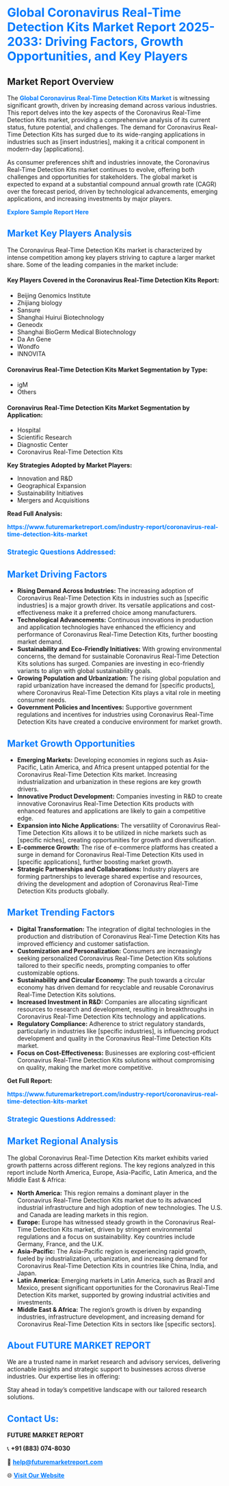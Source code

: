 <h1 style="color: #007BFF;">Global Coronavirus Real-Time Detection Kits Market Report 2025-2033: Driving Factors, Growth Opportunities, and Key Players</h1>

<section id="overview">
<h2>Market Report Overview</h2>
<p>The <a href="https://www.futuremarketreport.com/industry-report/coronavirus-real-time-detection-kits-market" style="color: #007BFF; text-decoration: none;"><strong>Global Coronavirus Real-Time Detection Kits Market</strong></a> is witnessing significant growth, driven by increasing demand across various industries. This report delves into the key aspects of the Coronavirus Real-Time Detection Kits market, providing a comprehensive analysis of its current status, future potential, and challenges. The demand for Coronavirus Real-Time Detection Kits has surged due to its wide-ranging applications in industries such as [insert industries], making it a critical component in modern-day [applications].</p>
<p>As consumer preferences shift and industries innovate, the Coronavirus Real-Time Detection Kits market continues to evolve, offering both challenges and opportunities for stakeholders. The global market is expected to expand at a substantial compound annual growth rate (CAGR) over the forecast period, driven by technological advancements, emerging applications, and increasing investments by major players.</p>
</section>

<section id="overview">
<p><a href="https://www.futuremarketreport.com/request-sample/reportId=123349" style="color: #007BFF; text-decoration: none;"><strong>Explore Sample Report Here</strong></a></p>
</section>

<section id="key-players">
<h2 style="color: #007BFF;">Market Key Players Analysis</h2>
<p>The Coronavirus Real-Time Detection Kits market is characterized by intense competition among key players striving to capture a larger market share. Some of the leading companies in the market include:</p>
<h4>Key Players Covered in the Coronavirus Real-Time Detection Kits Report:</h4>
<ul><li>Beijing Genomics Institute</li><li>Zhijiang biology</li><li>Sansure</li><li>Shanghai Huirui Biotechnology</li><li>Geneodx</li><li>Shanghai BioGerm Medical Biotechnology</li><li>Da An Gene</li><li>Wondfo</li><li>INNOVITA</li></ul>
<h4>Coronavirus Real-Time Detection Kits Market Segmentation by Type:</h4>
<ul><li>igM</li><li>Others</li></ul>

<h4>Coronavirus Real-Time Detection Kits Market Segmentation by Application:</h4>
<ul><li>Hospital</li><li>Scientific Research</li><li>Diagnostic Center</li><li>Coronavirus Real-Time Detection Kits</li></ul>
<p><strong>Key Strategies Adopted by Market Players:</strong></p>
<ul>
<li>Innovation and R&D</li>
<li>Geographical Expansion</li>
<li>Sustainability Initiatives</li>
<li>Mergers and Acquisitions</li>
</ul>
</section>

<section>
<p><strong>Read Full Analysis: </strong></p><a href="https://www.futuremarketreport.com/industry-report/coronavirus-real-time-detection-kits-market" style="color: #007BFF; text-decoration: none;"><strong>https://www.futuremarketreport.com/industry-report/coronavirus-real-time-detection-kits-market</strong></a>
<h3 style="color: #007BFF;">Strategic Questions Addressed:</h3>
</section>

<section id="driving-factors">
<h2 style="color: #007BFF;">Market Driving Factors</h2>
<ul>
<li><strong>Rising Demand Across Industries:</strong> The increasing adoption of Coronavirus Real-Time Detection Kits in industries such as [specific industries] is a major growth driver. Its versatile applications and cost-effectiveness make it a preferred choice among manufacturers.</li>
<li><strong>Technological Advancements:</strong> Continuous innovations in production and application technologies have enhanced the efficiency and performance of Coronavirus Real-Time Detection Kits, further boosting market demand.</li>
<li><strong>Sustainability and Eco-Friendly Initiatives:</strong> With growing environmental concerns, the demand for sustainable Coronavirus Real-Time Detection Kits solutions has surged. Companies are investing in eco-friendly variants to align with global sustainability goals.</li>
<li><strong>Growing Population and Urbanization:</strong> The rising global population and rapid urbanization have increased the demand for [specific products], where Coronavirus Real-Time Detection Kits plays a vital role in meeting consumer needs.</li>
<li><strong>Government Policies and Incentives:</strong> Supportive government regulations and incentives for industries using Coronavirus Real-Time Detection Kits have created a conducive environment for market growth.</li>
</ul>
</section>

<section id="growth-opportunities">
<h2 style="color: #007BFF;">Market Growth Opportunities</h2>
<ul>
<li><strong>Emerging Markets:</strong> Developing economies in regions such as Asia-Pacific, Latin America, and Africa present untapped potential for the Coronavirus Real-Time Detection Kits market. Increasing industrialization and urbanization in these regions are key growth drivers.</li>
<li><strong>Innovative Product Development:</strong> Companies investing in R&D to create innovative Coronavirus Real-Time Detection Kits products with enhanced features and applications are likely to gain a competitive edge.</li>
<li><strong>Expansion into Niche Applications:</strong> The versatility of Coronavirus Real-Time Detection Kits allows it to be utilized in niche markets such as [specific niches], creating opportunities for growth and diversification.</li>
<li><strong>E-commerce Growth:</strong> The rise of e-commerce platforms has created a surge in demand for Coronavirus Real-Time Detection Kits used in [specific applications], further boosting market growth.</li>
<li><strong>Strategic Partnerships and Collaborations:</strong> Industry players are forming partnerships to leverage shared expertise and resources, driving the development and adoption of Coronavirus Real-Time Detection Kits products globally.</li>
</ul>
</section>

<section id="trending-factors">
<h2 style="color: #007BFF;">Market Trending Factors</h2>
<ul>
<li><strong>Digital Transformation:</strong> The integration of digital technologies in the production and distribution of Coronavirus Real-Time Detection Kits has improved efficiency and customer satisfaction.</li>
<li><strong>Customization and Personalization:</strong> Consumers are increasingly seeking personalized Coronavirus Real-Time Detection Kits solutions tailored to their specific needs, prompting companies to offer customizable options.</li>
<li><strong>Sustainability and Circular Economy:</strong> The push towards a circular economy has driven demand for recyclable and reusable Coronavirus Real-Time Detection Kits solutions.</li>
<li><strong>Increased Investment in R&D:</strong> Companies are allocating significant resources to research and development, resulting in breakthroughs in Coronavirus Real-Time Detection Kits technology and applications.</li>
<li><strong>Regulatory Compliance:</strong> Adherence to strict regulatory standards, particularly in industries like [specific industries], is influencing product development and quality in the Coronavirus Real-Time Detection Kits market.</li>
<li><strong>Focus on Cost-Effectiveness:</strong> Businesses are exploring cost-efficient Coronavirus Real-Time Detection Kits solutions without compromising on quality, making the market more competitive.</li>
</ul>
</section>

<section>
<p><strong>Get Full Report: </strong></p><a href="https://www.futuremarketreport.com/industry-report/coronavirus-real-time-detection-kits-market" style="color: #007BFF; text-decoration: none;"><strong>https://www.futuremarketreport.com/industry-report/coronavirus-real-time-detection-kits-market</strong></a>
<h3 style="color: #007BFF;">Strategic Questions Addressed:</h3>
</section>


<section id="regional-analysis">
<h2 style="color: #007BFF;">Market Regional Analysis</h2>
<p>The global Coronavirus Real-Time Detection Kits market exhibits varied growth patterns across different regions. The key regions analyzed in this report include North America, Europe, Asia-Pacific, Latin America, and the Middle East & Africa:</p>
<ul>
<li><strong>North America:</strong> This region remains a dominant player in the Coronavirus Real-Time Detection Kits market due to its advanced industrial infrastructure and high adoption of new technologies. The U.S. and Canada are leading markets in this region.</li>
<li><strong>Europe:</strong> Europe has witnessed steady growth in the Coronavirus Real-Time Detection Kits market, driven by stringent environmental regulations and a focus on sustainability. Key countries include Germany, France, and the U.K.</li>
<li><strong>Asia-Pacific:</strong> The Asia-Pacific region is experiencing rapid growth, fueled by industrialization, urbanization, and increasing demand for Coronavirus Real-Time Detection Kits in countries like China, India, and Japan.</li>
<li><strong>Latin America:</strong> Emerging markets in Latin America, such as Brazil and Mexico, present significant opportunities for the Coronavirus Real-Time Detection Kits market, supported by growing industrial activities and investments.</li>
<li><strong>Middle East & Africa:</strong> The region’s growth is driven by expanding industries, infrastructure development, and increasing demand for Coronavirus Real-Time Detection Kits in sectors like [specific sectors].</li>
</ul>
</section>

<footer>
<h2 style="color: #007BFF;">About FUTURE MARKET REPORT</h2>
<p>We are a trusted name in market research and advisory services, delivering actionable insights and strategic support to businesses across diverse industries. Our expertise lies in offering:</p>

<p>Stay ahead in today’s competitive landscape with our tailored research solutions.</p>

<h2 style="color: #007BFF;">Contact Us:</h2>
<p><strong>FUTURE MARKET REPORT</strong></p>
<p>📞 <strong>+91 (883) 074-8030</strong></p>
<p>📧 <strong><a href="mailto:help@futuremarketreport.com" style="color: #007BFF;">help@futuremarketreport.com</a></strong></p>
<p>🌐 <strong><a href="https://www.futuremarketreport.com/" style="color: #007BFF;">Visit Our Website</a></strong></p>
</footer>